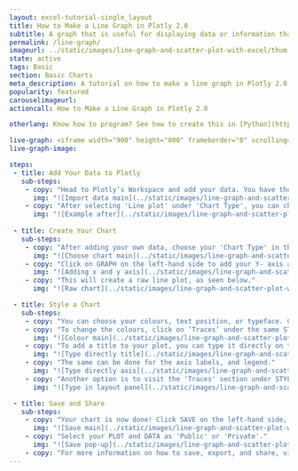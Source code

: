 ```yaml
---
layout: excel-tutorial-single_layout
title: How to Make a Line Graph in Plotly 2.0
subtitle: A graph that is useful for displaying data or information that changes continuously over time.
permalink: /line-graph/
imageurl: ../static/images/line-graph-and-scatter-plot-with-excel/thum-line-graph-and-scatter-plot-with-excel.png
state: active
tags: Basic
section: Basic Charts
meta_description: A tutorial on how to make a line graph in Plotly 2.0.
popularity: featured
carouselimageurl: 
actioncall: How to Make a Line Graph in Plotly 2.0

otherlang: Know how to program? See how to create this in [Python](https://plot.ly/python/line-and-scatter/) or [R](https://plot.ly/r/line-and-scatter/).

live-graph: <iframe width="900" height="800" frameborder="0" scrolling="no" src="https://plot.ly/~plotly2_demo/2.embed"></iframe>
live-graph-image:

steps: 
 - title: Add Your Data to Plotly
   sub-steps:
    - copy: "Head to Plotly’s Workspace and add your data. You have the option of typing directly in the grid, uploading your file, or entering a URL of an online dataset. Plotly accepts .xls, .xlsx, or .csv files. For more information on how to enter your data, see [this](http://help.plot.ly/add-data-to-the-plotly-grid/) tutorial."
      img: "![Import data main](../static/images/line-graph-and-scatter-plot-with-excel/line-import-data.png)"
    - copy: "After selecting 'Line plot' under 'Chart Type', you can check out an example before adding your own data. Clicking the 'try an example' button will show what a sample chart looks like after adding data and playing with the style. You'll also see what labels were selected for this specific chart, as well as the end result."
      img: "![Example after](../static/images/line-graph-and-scatter-plot-with-excel/try-an-example.png)"
 
 - title: Create Your Chart
   sub-steps:
    - copy: "After adding your own data, choose your 'Chart Type' in the GRAPH section on the left-hand side and select 'Line plot'."
      img: "![Choose chart main](../static/images/line-graph-and-scatter-plot-with-excel/choose-chart-main.png)"
    - copy: "Click on GRAPH on the left-hand side to add your Y- axis and X-axis to your line plot. After selecting ‘Line plot', you're then presented the y-axis and x-axis as shown in the figure below to create the plot."
      img: "![Adding x and y axis](../static/images/line-graph-and-scatter-plot-with-excel/line-axes-panel.png)"
    - copy: "This will create a raw line plot, as seen below."
      img: "![Raw chart](../static/images/line-graph-and-scatter-plot-with-excel/raw chart.png)"

 - title: Style a Chart
   sub-steps:
    - copy: "You can choose your colours, text position, or typeface. Click on STYLE on the left-hand side to play around with the style of your chart."
    - copy: "To change the colours, click on ‘Traces’ under the same STYLE tab. Note that certain colours and typeface are available only on PRO. Click [here](https://plot.ly/products/cloud/) to upgrade!"
      img: "![Colour main](../static/images/line-graph-and-scatter-plot-with-excel/line-colour-panel.png)"
    - copy: "To add a title to your plot, you can type it directly on the title by double-clicking it."
      img: "![Type directly title](../static/images/line-graph-and-scatter-plot-with-excel/line-type-title-directly.png)"
    - copy: "The same can be done for the axis labels, and legend."
      img: "![Type directly axis](../static/images/line-graph-and-scatter-plot-with-excel/line-type-directly-axis.png)"
    - copy: "Another option is to visit the 'Traces' section under STYLE, click on 'Text' and enter your title in the box, as shown below."
      img: "![Type in layout panel](../static/images/line-graph-and-scatter-plot-with-excel/line-type-in-title-panel.png)"

 - title: Save and Share
   sub-steps:
    - copy: "Your chart is now done! Click SAVE on the left-hand side, and give your file a name."
      img: "![Save main](../static/images/line-graph-and-scatter-plot-with-excel/line-save-main.png)"
    - copy: "Select your PLOT and DATA as 'Public' or 'Private'."
      img: "![Save pop-up](../static/images/line-graph-and-scatter-plot-with-excel/line-save-pop-up.png)"
    - copy: "For more information on how to save, export, and share, visit [this](http://help.plot.ly/save-share-and-export-in-plotly/) page!"
---
```



